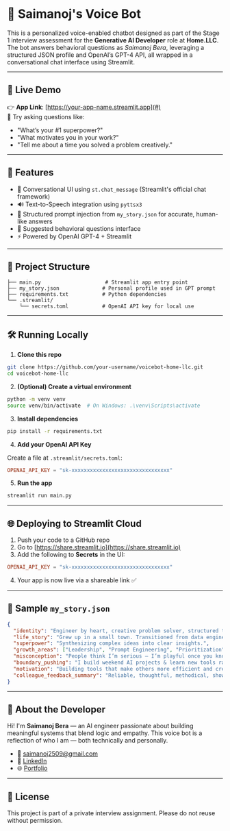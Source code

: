 # 🤖 Saimanoj's Voice Bot

This is a personalized voice-enabled chatbot designed as part of the Stage 1 interview assessment for the **Generative AI Developer** role at **Home.LLC**. The bot answers behavioral questions as *Saimanoj Bera*, leveraging a structured JSON profile and OpenAI’s GPT-4 API, all wrapped in a conversational chat interface using Streamlit.

---

## 🚀 Live Demo

👉 **App Link**: [https://your-app-name.streamlit.app](#)  
💬 Try asking questions like:
- "What’s your #1 superpower?"
- "What motivates you in your work?"
- "Tell me about a time you solved a problem creatively."

---

## 🧠 Features

- 💬 Conversational UI using `st.chat_message` (Streamlit's official chat framework)
- 🔊 Text-to-Speech integration using `pyttsx3`
- 🧾 Structured prompt injection from `my_story.json` for accurate, human-like answers
- 🎯 Suggested behavioral questions interface
- ⚡ Powered by OpenAI GPT-4 + Streamlit

---

## 📂 Project Structure

```
├── main.py                     # Streamlit app entry point
├── my_story.json              # Personal profile used in GPT prompt
├── requirements.txt           # Python dependencies
└── .streamlit/
    └── secrets.toml           # OpenAI API key for local use
```

---

## 🛠️ Running Locally

1. **Clone this repo**

```bash
git clone https://github.com/your-username/voicebot-home-llc.git
cd voicebot-home-llc
```

2. **(Optional) Create a virtual environment**

```bash
python -m venv venv
source venv/bin/activate  # On Windows: .\venv\Scripts\activate
```

3. **Install dependencies**

```bash
pip install -r requirements.txt
```

4. **Add your OpenAI API Key**

Create a file at `.streamlit/secrets.toml`:

```toml
OPENAI_API_KEY = "sk-xxxxxxxxxxxxxxxxxxxxxxxxxxxxxxxx"
```

5. **Run the app**

```bash
streamlit run main.py
```

---

## 🌐 Deploying to Streamlit Cloud

1. Push your code to a GitHub repo
2. Go to [https://share.streamlit.io](https://share.streamlit.io)
3. Add the following to **Secrets** in the UI:

```toml
OPENAI_API_KEY = "sk-xxxxxxxxxxxxxxxxxxxxxxxxxxxxxxxx"
```

4. Your app is now live via a shareable link ✅

---

## 🧾 Sample `my_story.json`

```json
{
  "identity": "Engineer by heart, creative problem solver, structured thinker.",
  "life_story": "Grew up in a small town. Transitioned from data engineering to AI. Completed Master's from University of Michigan.",
  "superpower": "Synthesizing complex ideas into clear insights.",
  "growth_areas": ["Leadership", "Prompt Engineering", "Prioritization"],
  "misconception": "People think I’m serious — I’m playful once you know me.",
  "boundary_pushing": "I build weekend AI projects & learn new tools rapidly.",
  "motivation": "Building tools that make others more efficient and creative.",
  "colleague_feedback_summary": "Reliable, thoughtful, methodical, shows up under pressure."
}
```

---

## 👤 About the Developer

Hi! I'm **Saimanoj Bera** — an AI engineer passionate about building meaningful systems that blend logic and empathy. This voice bot is a reflection of who I am — both technically and personally.

- 📧 [saimanoj2509@gmail.com](mailto:saimanoj2509@gmail.com)  
- 🔗 [LinkedIn](https://www.linkedin.com/in/saimanoj-bera-044831150/)  
- 🌐 [Portfolio](https://saimanojbera.github.io/)

---

## 📄 License

This project is part of a private interview assignment. Please do not reuse without permission.
